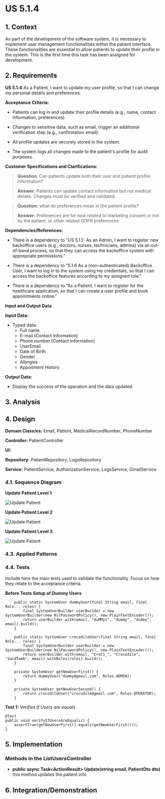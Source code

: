 # US 5.1.4


## 1. Context

As part of the development of the software system, it is necessary to implement user management functionalities within the patient interface. These functionalities are essential to allow patients to update their profile in the system.
This is the first time this task has been assigned for development.

## 2. Requirements

**US 5.1.4** As a Patient, I want to update my user profile, so that I can change my personal details and preferences.


**Acceptance Criteria:** 

- Patients can log in and update their profile details (e.g., name, contact information,
preferences).

- Changes to sensitive data, such as email, trigger an additional verification step (e.g.,
confirmation email).

- All profile updates are securely stored in the system.

- The system logs all changes made to the patient's profile for audit purposes.

**Customer Specifications and Clarifications:**

> **Question**: Can patients update both their user and patient profile information?
>
> **Answer**: Patients can update contact information but not medical details. Changes must be verified and validated.


> **Question:** what do preferences mean in the patient profile?
>
> **Answer:** Preferences are for now related to marketing consent or not by the patient, or other related GDPR preferences



**Dependencies/References:**

* There is a dependency to "US 5.1.1- As an Admin, I want to register new backoffice users (e.g., doctors, nurses, technicians, admins) via an out-of-band process, so that they can access the
backoffice system with appropriate permissions."


* There is a dependency to "5.1.6 As a (non-authenticated) Backoffice User, I want to log in to the system using my credentials, so that I can access the backoffice features according to my assigned role."


* There is a dependency to "As a Patient, I want to register for the healthcare application, so that I can create a user profile and book appointments online."

**Input and Output Data**

**Input Data:**

* Typed data:
  * Full name
  * E-mail (Contact Information)
  * Phone number (Contact Information)
  * UserEmail
  * Date of Birth
  * Gender
  * Allergies
  * Appoitment History 


**Output Data:**
* Display the success of the operation and the data updated.

## 3. Analysis

>
>
>

[//]: # ()
[//]: # (### 3.1. Domain Model)

[//]: # (![sub domain model]&#40;us1000-sub-domain-model.svg&#41;)

## 4. Design


**Domain Class/es:** Email, Patient, MedicalRecordNumber, PhoneNumber

**Controller:** PatientController

**UI:** 

**Repository:**	PatientRepository, LogsRepository

**Service:** PatientService, AuthorizationService, LogsService, GmailService



### 4.1. Sequence Diagram

**Update Patient Level 1**

![Update Patient](sequence-diagram-1.svg "Update Patient")


**Update Patient Level 2**

![Update Patient](sequence-diagram-2.svg "Update Patient")

**Update Patient Level 3**

![Update Patient](sequence-diagram-3.svg "Update Patient")




[//]: # (### 4.2. Class Diagram)

[//]: # ()
[//]: # (![a class diagram]&#40;us1000-class-diagram.svg "A Class Diagram"&#41;)

### 4.3. Applied Patterns

### 4.4. Tests

Include here the main tests used to validate the functionality. Focus on how they relate to the acceptance criteria.



**Before Tests** **Setup of Dummy Users**

```
    public static SystemUser dummyUser(final String email, final Role... roles) {
        final SystemUserBuilder userBuilder = new SystemUserBuilder(new NilPasswordPolicy(), new PlainTextEncoder());
        return userBuilder.with(email, "duMMy1", "dummy", "dummy", email).build();
    }

    public static SystemUser crocodileUser(final String email, final Role... roles) {
        final SystemUserBuilder userBuilder = new SystemUserBuilder(new NilPasswordPolicy(), new PlainTextEncoder());
        return userBuilder.with(email, "CroC1_", "Crocodile", "SandTomb", email).withRoles(roles).build();
    }

    private SystemUser getNewUserFirst() {
        return dummyUser("dummy@gmail.com", Roles.ADMIN);
    }

    private SystemUser getNewUserSecond() {
        return crocodileUser("crocodile@gmail.com", Roles.OPERATOR);
    }

```

**Test 1:** *Verifies if Users are equals*


```
@Test
public void verifyIfUsersAreEquals() {
    assertTrue(getNewUserFirst().equals(getNewUserFirst()));
}
````


## 5. Implementation


### Methods in the ListUsersController
* **public async Task<ActionResult<PatientDto>> Update(string email, PatientDto dto)**  this method updates the patient info



## 6. Integration/Demonstration



[//]: # (## 7. Observations)

[//]: # ()
[//]: # (*This section should be used to include any content that does not fit any of the previous sections.*)

[//]: # ()
[//]: # (*The team should present here, for instance, a critical perspective on the developed work including the analysis of alternative solutions or related works*)

[//]: # ()
[//]: # (*The team should include in this section statements/references regarding third party works that were used in the development this work.*)